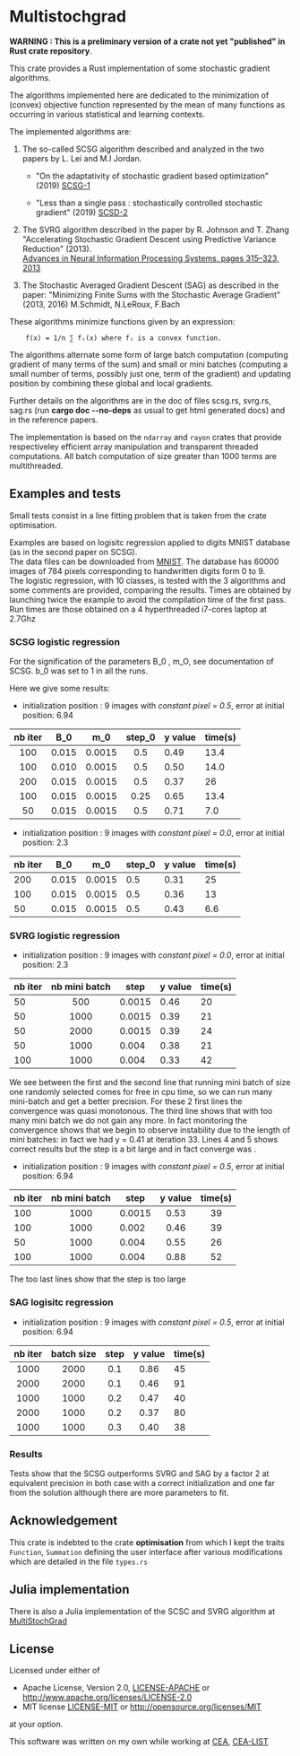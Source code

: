 # Multistochgrad

**WARNING : This is a preliminary version of a crate not yet "published" in Rust crate repository**.

This crate provides a Rust implementation of some stochastic gradient algorithms.

The algorithms implemented here are dedicated to the minimization of (convex) objective function represented by the
mean of many functions as occurring in various statistical and learning contexts.

The implemented algorithms are:

1. The so-called SCSG algorithm described and analyzed in the two papers by L. Lei and  M.I Jordan.

    * "On the adaptativity of stochastic gradient based optimization" (2019)
    [SCSG-1](https://arxiv.org/abs/1904.04480)

    * "Less than a single pass : stochastically controlled stochastic gradient" (2019)
    [SCSD-2](https://arxiv.org/abs/1609.03261)

2. The SVRG algorithm described in the paper by R. Johnson and T. Zhang
"Accelerating Stochastic Gradient Descent using Predictive Variance Reduction" (2013).  
[Advances in Neural Information Processing Systems, pages 315–323, 2013](https://papers.nips.cc/paper/4937-accelerating-stochastic-gradient-descent-using-predictive-variance-reduction.pdf)

3. The Stochastic Averaged Gradient Descent (SAG) as described in the paper:
"Minimizing Finite Sums with the Stochastic Average Gradient" (2013, 2016)
M.Schmidt, N.LeRoux, F.Bach

These algorithms minimize functions given by an expression:

        f(x) = 1/n ∑ fᵢ(x) where fᵢ is a convex function.

The algorithms alternate some form of large batch computation (computing gradient of many terms of the sum)
and small or mini batches (computing a small number of terms, possibly just one, term of the gradient)
and updating position by combining these global and local gradients.

Further details on the algorithms are in the doc of files scsg.rs, svrg.rs, sag.rs
(run **cargo doc --no-deps** as usual to get html generated docs) and in the reference papers.

The implementation is based on the `ndarray` and `rayon` crates that provide respectiveley efficient
array manipulation and transparent threaded computations. All batch computation of size greater than 1000 terms
are multithreaded.

## Examples and tests

Small tests consist in a line fitting problem that is taken  from the crate optimisation.

Examples are based on logisitc regression applied to digits MNIST database
(as in the second paper on SCSG).  
The data files can be downloaded from [MNIST](http://yann.lecun.com/exdb/mnist).
The database has 60000 images of 784 pixels corresponding to
handwritten digits form 0 to 9.  
The logistic regression, with 10 classes,  is tested with the 3 algorithms and some comments are provided, comparing the results.
Times are obtained by launching twice the example to avoid the compilation time of the first pass.
Run times are those obtained on a 4 hyperthreaded i7-cores laptop at 2.7Ghz

### SCSG logistic regression

For the signification of the parameters B_0 , m_O, see documentation of SCSG. b_0 was set to 1
in all the runs.

Here we give some results:

* initialization position : 9 images with *constant pixel = 0.5*,
error at initial position: 6.94

| nb iter | B_0    |   m_0    | step_0  | y value | time(s) |
|  :---:  | :---:  |  :-----: | :----:  |   ----  |  ----   |
| 100     | 0.015  |  0.0015  |  0.5    |  0.49   |  13.4  |
| 100     | 0.010  |  0.0015  |  0.5    |  0.50   |  14.0  |
| 200     | 0.015  |  0.0015  |  0.5    |  0.37   |  26    |
| 100     | 0.015  |  0.0015  |  0.25   |  0.65   |  13.4  |
|  50     | 0.015  |  0.0015  |  0.5    |  0.71   |  7.0   |

* initialization position : 9 images with *constant pixel = 0.0*,
error at initial position: 2.3

| nb iter | B_0    |   m_0    | step_0  | y value  | time(s) |
|  ---    |----    |  ----    | ------  |   ----   |  ----  |
|  200    | 0.015  |  0.0015  |  0.5    |  0.31    |  25    |
|  100    | 0.015  |  0.0015  |  0.5    |  0.36    |  13    |
|  50     | 0.015  |  0.0015  |  0.5    |  0.43    |  6.6   |

### SVRG logistic regression

* initialization position : 9 images with *constant pixel = 0.0*,
error at initial position: 2.3

| nb iter |  nb mini batch     | step    | y value  | time(s) |
|  ---    |     :---:          | ------  |   ----   |  ----  |
|  50     |     500            |  0.0015 |  0.46    |  20    |
|  50     |     1000           |  0.0015 |  0.39    |  21    |
|  50     |     2000           |  0.0015 |  0.39    |  24    |
|  50     |     1000           |  0.004  |  0.38    |  21    |
|  100     |    1000           |  0.004  |  0.33    |  42    |

We see between the first and the second line that running mini batch of size one randomly selected
comes for free in cpu time, so we can run many mini-batch and get a better precision. For these 2 first lines the convergence was quasi monotonous.
The third line shows that with too many mini batch we do not gain any more. In fact
monitoring the convergence shows that we begin to observe instability due to the length of mini batches: in fact we had y = 0.41 at iteration 33.
Lines 4 and 5  shows correct results but the step is a bit large and in fact converge was .

* initialization position : 9 images with *constant pixel = 0.5*,
error at initial position: 6.94

| nb iter |  nb mini batch     | step    | y value   | time(s)  |
|  ---    |     :---:          | ------  |   :---:   |  :----:  |
|  100    |     1000           |  0.0015 |  0.53     |   39     |  
|  100    |     1000           |  0.002  |  0.46     |   39     |
|  50     |     1000           |  0.004  |  0.55     |   26     |
|  100    |     1000           |  0.004  |  0.88     |   52     |

The too last lines  show that the step is too large

### SAG logisitc regression

* initialization position : 9 images with *constant pixel = 0.5*,
error at initial position: 6.94

| nb iter |  batch size  | step   | y value  | time(s) |
|  :---:  |  :---:       |  :---: | :----:   |   ----  |
|  1000   |  2000        |  0.1   |  0.86    |   45    |
|  2000   |  2000        |  0.1   |  0.46    |   91    |
|  1000   |  1000        |  0.2   |  0.47    |   40    |
|  2000   |  1000        |  0.2   |  0.37    |   80    |
|  1000   |  1000        |  0.3   |  0.40    |   38    |

### Results

Tests show that the SCSG outperforms SVRG and SAG by a factor 2 at equivalent precision in
both case with a correct initialization and one far from the solution although there are more parameters to fit.

## Acknowledgement

This crate is indebted to the crate **optimisation** from which I kept the traits `Function`, `Summation`
defining the user interface after various modifications which are detailed in the file ``types.rs``

## Julia implementation

There is also a Julia implementation of the SCSC and SVRG algorithm at
[MultiStochGrad](https://github.com/jean-pierreBoth/MultiStochGrad.jl)

## License

Licensed under either of

* Apache License, Version 2.0, [LICENSE-APACHE](LICENSE-APACHE) or <http://www.apache.org/licenses/LICENSE-2.0>
* MIT license [LICENSE-MIT](LICENSE-MIT) or <http://opensource.org/licenses/MIT>

at your option.

This software was written on my own while working at [CEA](http://www.cea.fr/), [CEA-LIST](http://www-list.cea.fr/en/)
